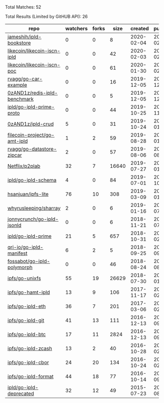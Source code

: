 Total Matches: 52

Total Results (Limited by GitHUB API): 26

| repo | watchers | forks | size | created | pushed |
| ---- | -------- | ----- | ---- | ------- | ------ |
| [jameshih/ipld-bookstore](https://github.com/jameshih/ipld-bookstore)| 0 | 0 | 8| 2020-02-04 | 2020-02-05 |
| [likecoin/likecoin-iscn-ipld](https://github.com/likecoin/likecoin-iscn-ipld)| 0 | 0 | 42| 2020-02-03 | 2020-02-05 |
| [likecoin/likecoin-iscn-poc](https://github.com/likecoin/likecoin-iscn-poc)| 0 | 0 | 61| 2020-01-30 | 2020-02-05 |
| [rvagg/go-car-example](https://github.com/rvagg/go-car-example)| 0 | 0 | 16| 2019-12-05 | 2019-12-06 |
| [0zAND1z/redis-ipld-benchmark](https://github.com/0zAND1z/redis-ipld-benchmark)| 0 | 0 | 5| 2019-12-05 | 2019-12-08 |
| [ipld/go-ipld-prime-proto](https://github.com/ipld/go-ipld-prime-proto)| 0 | 0 | 44| 2019-10-25 | 2019-11-13 |
| [0zAND1z/ipld-crud](https://github.com/0zAND1z/ipld-crud)| 5 | 0 | 31| 2019-10-24 | 2020-01-15 |
| [filecoin-project/go-amt-ipld](https://github.com/filecoin-project/go-amt-ipld)| 1 | 2 | 59| 2019-08-28 | 2020-01-31 |
| [rvagg/go-datastore-zipcar](https://github.com/rvagg/go-datastore-zipcar)| 2 | 0 | 57| 2019-08-06 | 2019-08-13 |
| [Netflix/p2plab](https://github.com/Netflix/p2plab)| 32 | 7 | 16640| 2019-07-27 | 2020-01-16 |
| [ipld/go-ipld-schema](https://github.com/ipld/go-ipld-schema)| 4 | 0 | 84| 2019-07-01 | 2019-10-18 |
| [hsanjuan/ipfs-lite](https://github.com/hsanjuan/ipfs-lite)| 76 | 10 | 308| 2019-03-09 | 2020-01-07 |
| [whyrusleeping/sharray](https://github.com/whyrusleeping/sharray)| 2 | 0 | 6| 2019-01-16 | 2019-07-18 |
| [jonnycrunch/go-ipld-jsonld](https://github.com/jonnycrunch/go-ipld-jsonld)| 0 | 0 | 6| 2018-11-21 | 2018-07-13 |
| [ipld/go-ipld-prime](https://github.com/ipld/go-ipld-prime)| 21 | 5 | 657| 2018-10-31 | 2020-02-03 |
| [qri-io/go-ipld-manifest](https://github.com/qri-io/go-ipld-manifest)| 6 | 2 | 5| 2018-09-25 | 2018-09-25 |
| [fossabot/go-ipld-polymorph](https://github.com/fossabot/go-ipld-polymorph)| 0 | 0 | 46| 2018-08-24 | 2018-08-24 |
| [ipfs/go-unixfs](https://github.com/ipfs/go-unixfs)| 55 | 19 | 26629| 2018-07-30 | 2020-01-06 |
| [ipfs/go-hamt-ipld](https://github.com/ipfs/go-hamt-ipld)| 13 | 9 | 106| 2017-11-17 | 2020-02-06 |
| [ipfs/go-ipld-eth](https://github.com/ipfs/go-ipld-eth)| 36 | 7 | 201| 2017-03-06 | 2019-02-28 |
| [ipfs/go-ipld-git](https://github.com/ipfs/go-ipld-git)| 41 | 13 | 111| 2016-12-13 | 2019-09-27 |
| [ipfs/go-ipld-btc](https://github.com/ipfs/go-ipld-btc)| 17 | 11 | 2824| 2016-12-13 | 2019-09-25 |
| [ipfs/go-ipld-zcash](https://github.com/ipfs/go-ipld-zcash)| 13 | 2 | 40| 2016-10-28 | 2019-02-28 |
| [ipfs/go-ipld-cbor](https://github.com/ipfs/go-ipld-cbor)| 24 | 20 | 134| 2016-10-24 | 2020-02-04 |
| [ipfs/go-ipld-format](https://github.com/ipfs/go-ipld-format)| 44 | 18 | 77| 2016-10-14 | 2019-09-19 |
| [ipld/go-ipld-deprecated](https://github.com/ipld/go-ipld-deprecated)| 32 | 12 | 49| 2015-07-23 | 2018-08-08 |
